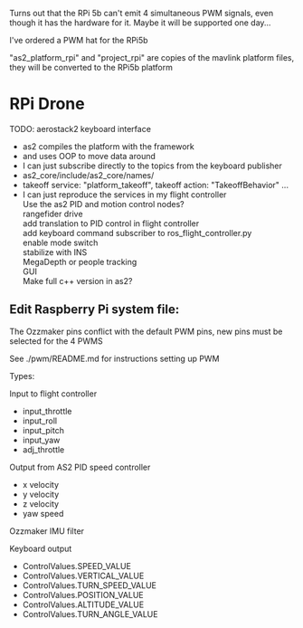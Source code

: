 

Turns out that the RPi 5b can't emit 4 simultaneous PWM signals, even though it has the hardware for it. Maybe it will be supported one day...


I've ordered a PWM hat for the RPi5b  


"as2_platform_rpi" and "project_rpi" are copies of the mavlink platform files, they will be converted to the RPi5b platform  


# RPi Drone


TODO:
aerostack2 keyboard interface  
- as2 compiles the platform with the framework  
- and uses OOP to move data around  
- I can just subscribe directly to the topics from the keyboard publisher  
- as2_core/include/as2_core/names/  
- takeoff service: "platform_takeoff", takeoff action: "TakeoffBehavior" ...  
- I can just reproduce the services in my flight controller  
Use the as2 PID and motion control nodes?  
rangefider drive  
add translation to PID control in flight controller  
add keyboard command subscriber to ros_flight_controller.py  
enable mode switch  
stabilize with INS  
MegaDepth or people tracking  
GUI  
Make full c++ version in as2?  



## Edit Raspberry Pi system file:

The Ozzmaker pins conflict with the default PWM pins, new pins must be selected for the 4 PWMS

See ./pwm/README.md for instructions setting up PWM




Types:  

Input to flight controller  
- input_throttle  
- input_roll  
- input_pitch  
- input_yaw  
- adj_throttle  

Output from AS2 PID speed controller  
- x velocity  
- y velocity  
- z velocity  
- yaw speed  

Ozzmaker IMU filter  

Keyboard output  
- ControlValues.SPEED_VALUE  
- ControlValues.VERTICAL_VALUE  
- ControlValues.TURN_SPEED_VALUE  
- ControlValues.POSITION_VALUE  
- ControlValues.ALTITUDE_VALUE  
- ControlValues.TURN_ANGLE_VALUE  

